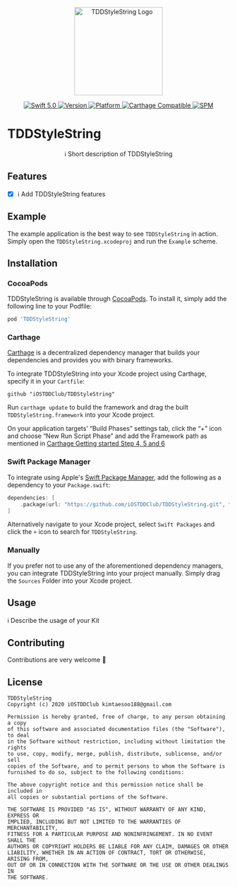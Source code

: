 <p align="center">
   <img width="200" src="https://raw.githubusercontent.com/SvenTiigi/SwiftKit/gh-pages/readMeAssets/SwiftKitLogo.png" alt="TDDStyleString Logo">
</p>

<p align="center">
   <a href="https://developer.apple.com/swift/">
      <img src="https://img.shields.io/badge/Swift-5.0-orange.svg?style=flat" alt="Swift 5.0">
   </a>
   <a href="http://cocoapods.org/pods/TDDStyleString">
      <img src="https://img.shields.io/cocoapods/v/TDDStyleString.svg?style=flat" alt="Version">
   </a>
   <a href="http://cocoapods.org/pods/TDDStyleString">
      <img src="https://img.shields.io/cocoapods/p/TDDStyleString.svg?style=flat" alt="Platform">
   </a>
   <a href="https://github.com/Carthage/Carthage">
      <img src="https://img.shields.io/badge/Carthage-compatible-4BC51D.svg?style=flat" alt="Carthage Compatible">
   </a>
   <a href="https://github.com/apple/swift-package-manager">
      <img src="https://img.shields.io/badge/Swift%20Package%20Manager-compatible-brightgreen.svg" alt="SPM">
   </a>
</p>

# TDDStyleString

<p align="center">
ℹ️ Short description of TDDStyleString
</p>

## Features

- [x] ℹ️ Add TDDStyleString features

## Example

The example application is the best way to see `TDDStyleString` in action. Simply open the `TDDStyleString.xcodeproj` and run the `Example` scheme.

## Installation

### CocoaPods

TDDStyleString is available through [CocoaPods](http://cocoapods.org). To install
it, simply add the following line to your Podfile:

```bash
pod 'TDDStyleString'
```

### Carthage

[Carthage](https://github.com/Carthage/Carthage) is a decentralized dependency manager that builds your dependencies and provides you with binary frameworks.

To integrate TDDStyleString into your Xcode project using Carthage, specify it in your `Cartfile`:

```ogdl
github "iOSTDDClub/TDDStyleString"
```

Run `carthage update` to build the framework and drag the built `TDDStyleString.framework` into your Xcode project. 

On your application targets’ “Build Phases” settings tab, click the “+” icon and choose “New Run Script Phase” and add the Framework path as mentioned in [Carthage Getting started Step 4, 5 and 6](https://github.com/Carthage/Carthage/blob/master/README.md#if-youre-building-for-ios-tvos-or-watchos)

### Swift Package Manager

To integrate using Apple's [Swift Package Manager](https://swift.org/package-manager/), add the following as a dependency to your `Package.swift`:

```swift
dependencies: [
    .package(url: "https://github.com/iOSTDDClub/TDDStyleString.git", from: "1.0.0")
]
```

Alternatively navigate to your Xcode project, select `Swift Packages` and click the `+` icon to search for `TDDStyleString`.

### Manually

If you prefer not to use any of the aforementioned dependency managers, you can integrate TDDStyleString into your project manually. Simply drag the `Sources` Folder into your Xcode project.

## Usage

ℹ️ Describe the usage of your Kit

## Contributing
Contributions are very welcome 🙌

## License

```
TDDStyleString
Copyright (c) 2020 iOSTDDClub kimtaesoo188@gmail.com

Permission is hereby granted, free of charge, to any person obtaining a copy
of this software and associated documentation files (the "Software"), to deal
in the Software without restriction, including without limitation the rights
to use, copy, modify, merge, publish, distribute, sublicense, and/or sell
copies of the Software, and to permit persons to whom the Software is
furnished to do so, subject to the following conditions:

The above copyright notice and this permission notice shall be included in
all copies or substantial portions of the Software.

THE SOFTWARE IS PROVIDED "AS IS", WITHOUT WARRANTY OF ANY KIND, EXPRESS OR
IMPLIED, INCLUDING BUT NOT LIMITED TO THE WARRANTIES OF MERCHANTABILITY,
FITNESS FOR A PARTICULAR PURPOSE AND NONINFRINGEMENT. IN NO EVENT SHALL THE
AUTHORS OR COPYRIGHT HOLDERS BE LIABLE FOR ANY CLAIM, DAMAGES OR OTHER
LIABILITY, WHETHER IN AN ACTION OF CONTRACT, TORT OR OTHERWISE, ARISING FROM,
OUT OF OR IN CONNECTION WITH THE SOFTWARE OR THE USE OR OTHER DEALINGS IN
THE SOFTWARE.
```
